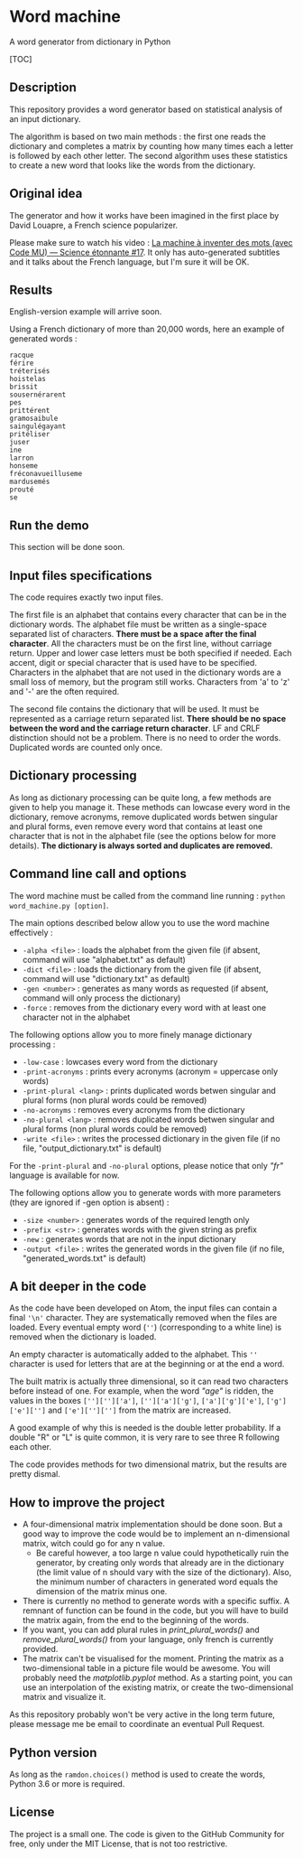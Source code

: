 # Word machine
A word generator from dictionary in Python

[TOC]

## Description

This repository provides a word generator based on statistical analysis of an input dictionary.

The algorithm is based on two main methods : the first one reads the dictionary and completes a matrix by counting how many times each a letter is followed by each other letter. The second algorithm uses these statistics to create a new word that looks like the words from the dictionary.



## Original idea

The generator and how it works have been imagined in the first place by David Louapre, a French science popularizer.

Please make sure to watch his video : [La machine à inventer des mots (avec Code MU) — Science étonnante #17](https://www.youtube.com/watch?v=YsR7r2378j0). It only has auto-generated subtitles and it talks about the French language, but I'm sure it will be OK.



## Results

English-version example will arrive soon.

Using a French dictionary of more than 20,000 words, here an example of generated words :

``` 
racque
férire
tréterisés
hoistelas
brissit
sousernérarent
pes
prittérent
gramosaibule
saingulégayant
pritéliser
juser
ine
larron
honseme
fréconavueilluseme
mardusemés
prouté
se
```



## Run the demo

This section will be done soon.



## Input files specifications

The code requires exactly two input files.

The first file is an alphabet that contains every character that can be in the dictionary words. The alphabet file must be written as a single-space separated list of characters. **There must be a space after the final character**. All the characters must be on the first line, without carriage return. Upper and lower case letters must be both specified if needed. Each accent, digit or special character that is used have to be specified. Characters in the alphabet that are not used in the dictionary words are a small loss of memory, but the program still works. Characters from 'a' to 'z' and '-' are the often required.

The second file contains the dictionary that will be used. It must be represented as a carriage return separated list. **There should be no space between the word and the carriage return character**. LF and CRLF distinction should not be a problem. There is no need to order the words. Duplicated words are counted only once.



## Dictionary processing

As long as dictionary processing can be quite long, a few methods are given to help you manage it. These methods can lowcase every word in the dictionary, remove acronyms, remove duplicated words betwen singular and plural forms, even remove every word that contains at least one character that is not in the alphabet file (see the options below for more details). **The dictionary is always sorted and duplicates are removed.**



## Command line call and options

The word machine must be called from the command line running : `python word_machine.py [option]`.

The main options described below allow you to use the word machine effectively :

* `-alpha <file>` : loads the alphabet from the given file (if absent, command will use "alphabet.txt" as default)
* `-dict <file>` : loads the dictionary from the given file (if absent, command will use "dictionary.txt" as default)
* `-gen <number>` : generates as many words as requested (if absent, command will only process the dictionary)
* `-force` : removes from the dictionary every word with at least one character not in the alphabet



The following options allow you to more finely manage dictionary processing :

* `-low-case` : lowcases every word from the dictionary
* `-print-acronyms` : prints every acronyms (acronym = uppercase only words)
* `-print-plural <lang>` : prints duplicated words betwen singular and plural forms (non plural words could be removed)
* `-no-acronyms` : removes every acronyms from the dictionary 
* `-no-plural <lang>` : removes duplicated words betwen singular and plural forms (non plural words could be removed)
* `-write <file>` : writes the processed dictionary in the given file (if no file, "output_dictionary.txt" is default)

For the `-print-plural` and `-no-plural` options, please notice that only *"fr"* language is available for now.



The following options allow you to generate words with more parameters (they are ignored if -gen option is absent) :

* `-size <number>` : generates words of the required length only
* `-prefix <str>` : generates words with the given string as prefix
* `-new` : generates words that are not in the input dictionary
* `-output <file>` : writes the generated words in the given file (if no file, "generated_words.txt" is default)



## A bit deeper in the code

As the code have been developed on Atom, the input files can contain a final `'\n'` character. They are systematically removed when the files are loaded. Every eventual empty word (`''`) (corresponding to a white line) is removed when the dictionary is loaded.

An empty character is automatically added to the alphabet. This `''` character is used for letters that are at the beginning or at the end a word.

The built matrix is actually three dimensional, so it can read two characters before instead of one. For example, when the word *"age"* is ridden, the values in the boxes `['']['']['a']`, `['']['a']['g']`, `['a']['g']['e']`, `['g']['e']['']` and `['e']['']['']` from the matrix are increased.

A good example of why this is needed is the double letter probability. If a double "R" or "L" is quite common, it is very rare to see three R following each other.

The code provides methods for two dimensional matrix, but the results are pretty dismal.



## How to improve the project

* A four-dimensional matrix implementation should be done soon. But a good way to improve the code would be to implement an n-dimensional matrix, witch could go for any n value. 
  * Be careful however, a too large n value could hypothetically ruin the generator, by creating only words that already are in the dictionary (the limit value of n should vary with the size of the dictionary). Also, the minimum number of characters in generated word equals the dimension of the matrix minus one.
* There is currently no method to generate words with a specific suffix. A remnant of function can be found in the code, but you will have to build the matrix again, from the end to the beginning of the words.
* If you want, you can add plural rules in *print_plural_words()* and *remove_plural_words()* from your language, only french is currently provided.
* The matrix can't be visualised for the moment.  Printing the matrix as a two-dimensional table in a picture file would be awesome. You will probably need the *matplotlib.pyplot* method. As a starting point, you can use an interpolation of the existing matrix, or create the two-dimensional matrix and visualize it.



As this repository probably won't be very active in the long term future, please message me be email to coordinate an eventual Pull Request.



## Python version

As long as the `ramdon.choices()` method is used to create the words, Python 3.6 or more is required.



## License

The project is a small one. The code is given to the GitHub Community for free, only under the MIT License, that is not too restrictive.
